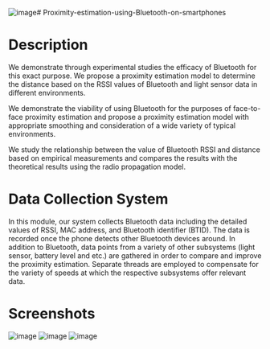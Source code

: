 ![image](https://github.com/user-attachments/assets/e9ad2093-83f7-4fa8-8f43-25079a7924b5)# Proximity-estimation-using-Bluetooth-on-smartphones

# Description
We demonstrate through experimental studies the efficacy of Bluetooth for this exact purpose. We propose a proximity estimation model to determine the distance based on the RSSI values of Bluetooth and light sensor data in different environments. 

We demonstrate the viability of using Bluetooth for the purposes of face-to-face proximity estimation and propose a proximity estimation model with appropriate smoothing and consideration of a wide variety of typical environments. 

We study the relationship between the value of Bluetooth RSSI and distance based on empirical measurements and compares the results with the theoretical results using the radio propagation model. 

# Data Collection System
In this module, our system collects Bluetooth data including the detailed values of RSSI, MAC address, and Bluetooth identifier (BTID). The data is recorded once the phone detects other Bluetooth devices around. In addition to Bluetooth, data points from a variety of other subsystems (light sensor, battery level and etc.) are gathered in order to compare and improve the proximity estimation. Separate threads are employed to compensate for the variety of speeds at which the respective subsystems offer relevant data. 

# Screenshots
![image](https://github.com/user-attachments/assets/9ede9a9e-032a-4587-92fc-69b053f5caa6)
![image](https://github.com/user-attachments/assets/0a44241f-c8d7-4c55-b22e-c2063aae20b2)
![image](https://github.com/user-attachments/assets/bdb5ef95-8050-43b1-8e5a-75f3db459008)








